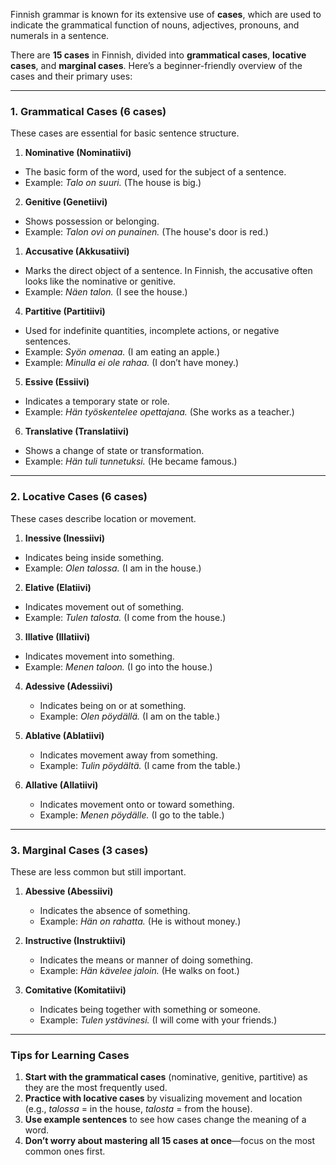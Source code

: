 Finnish grammar is known for its extensive use of **cases**, which are used to indicate the grammatical function of nouns, adjectives, pronouns, and numerals in a sentence.

There are **15 cases** in Finnish, divided into **grammatical cases**, **locative cases**, and **marginal cases**. Here’s a beginner-friendly overview of the cases and their primary uses:

---

### 1. **Grammatical Cases** (6 cases)

These cases are essential for basic sentence structure.

1. **Nominative (Nominatiivi)**

- The basic form of the word, used for the subject of a sentence.
- Example: _Talo on suuri._ (The house is big.)

2. **Genitive (Genetiivi)**

- Shows possession or belonging.
- Example: _Talon ovi on punainen._ (The house's door is red.)

1. **Accusative (Akkusatiivi)**

- Marks the direct object of a sentence. In Finnish, the accusative often looks like the nominative or genitive.
- Example: _Näen talon._ (I see the house.)

4. **Partitive (Partitiivi)**

- Used for indefinite quantities, incomplete actions, or negative sentences.
- Example: _Syön omenaa._ (I am eating an apple.)
- Example: _Minulla ei ole rahaa._ (I don’t have money.)

5. **Essive (Essiivi)**

- Indicates a temporary state or role.
- Example: _Hän työskentelee opettajana._ (She works as a teacher.)

6. **Translative (Translatiivi)**

- Shows a change of state or transformation.
- Example: _Hän tuli tunnetuksi._ (He became famous.)

---

### 2. **Locative Cases** (6 cases)

These cases describe location or movement.

1. **Inessive (Inessiivi)**

- Indicates being inside something.
- Example: _Olen talossa._ (I am in the house.)

2. **Elative (Elatiivi)**

- Indicates movement out of something.
- Example: _Tulen talosta._ (I come from the house.)

3. **Illative (Illatiivi)**

- Indicates movement into something.
- Example: _Menen taloon._ (I go into the house.)

4. **Adessive (Adessiivi)**

   - Indicates being on or at something.
   - Example: _Olen pöydällä._ (I am on the table.)

5. **Ablative (Ablatiivi)**

   - Indicates movement away from something.
   - Example: _Tulin pöydältä._ (I came from the table.)

6. **Allative (Allatiivi)**
   - Indicates movement onto or toward something.
   - Example: _Menen pöydälle._ (I go to the table.)

---

### 3. **Marginal Cases** (3 cases)

These are less common but still important.

1. **Abessive (Abessiivi)**

   - Indicates the absence of something.
   - Example: _Hän on rahatta._ (He is without money.)

2. **Instructive (Instruktiivi)**

   - Indicates the means or manner of doing something.
   - Example: _Hän kävelee jaloin._ (He walks on foot.)

3. **Comitative (Komitatiivi)**
   - Indicates being together with something or someone.
   - Example: _Tulen ystävinesi._ (I will come with your friends.)

---

### Tips for Learning Cases

1. **Start with the grammatical cases** (nominative, genitive, partitive) as they are the most frequently used.
2. **Practice with locative cases** by visualizing movement and location (e.g., _talossa_ = in the house, _talosta_ = from the house).
3. **Use example sentences** to see how cases change the meaning of a word.
4. **Don’t worry about mastering all 15 cases at once**—focus on the most common ones first.
